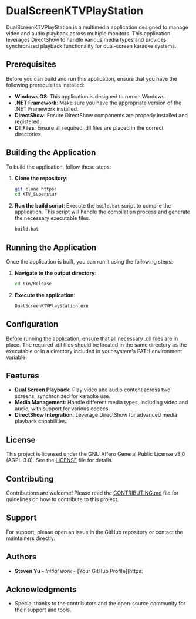 # DualScreenKTVPlayStation

DualScreenKTVPlayStation is a multimedia application designed to manage video and audio playback across multiple monitors. This application leverages DirectShow to handle various media types and provides synchronized playback functionality for dual-screen karaoke systems.

## Prerequisites

Before you can build and run this application, ensure that you have the following prerequisites installed:

- **Windows OS**: This application is designed to run on Windows.
- **.NET Framework**: Make sure you have the appropriate version of the .NET Framework installed.
- **DirectShow**: Ensure DirectShow components are properly installed and registered.
- **Dll Files**: Ensure all required .dll files are placed in the correct directories.

## Building the Application

To build the application, follow these steps:

1. **Clone the repository**: 
    ```sh
    git clone https:
    cd KTV_Superstar
    ```

2. **Run the build script**:
    Execute the `build.bat` script to compile the application. This script will handle the compilation process and generate the necessary executable files.
    ```sh
    build.bat
    ```

## Running the Application

Once the application is built, you can run it using the following steps:

1. **Navigate to the output directory**:
    ```sh
    cd bin/Release
    ```

2. **Execute the application**:
    ```sh
    DualScreenKTVPlayStation.exe
    ```

## Configuration

Before running the application, ensure that all necessary .dll files are in place. The required .dll files should be located in the same directory as the executable or in a directory included in your system's PATH environment variable.

## Features

- **Dual Screen Playback**: Play video and audio content across two screens, synchronized for karaoke use.
- **Media Management**: Handle different media types, including video and audio, with support for various codecs.
- **DirectShow Integration**: Leverage DirectShow for advanced media playback capabilities.

## License

This project is licensed under the GNU Affero General Public License v3.0 (AGPL-3.0). See the [LICENSE](LICENSE) file for details.

## Contributing

Contributions are welcome! Please read the [CONTRIBUTING.md](CONTRIBUTING.md) file for guidelines on how to contribute to this project.

## Support

For support, please open an issue in the GitHub repository or contact the maintainers directly.

## Authors

- **Steven Yu** - *Initial work* - [Your GitHub Profile](https:

## Acknowledgments

- Special thanks to the contributors and the open-source community for their support and tools.

